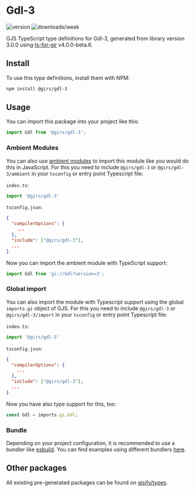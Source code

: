 
# Gdl-3

![version](https://img.shields.io/npm/v/@girs/gdl-3)
![downloads/week](https://img.shields.io/npm/dw/@girs/gdl-3)


GJS TypeScript type definitions for Gdl-3, generated from library version 3.0.0 using [ts-for-gir](https://github.com/gjsify/ts-for-gir) v4.0.0-beta.6.


## Install

To use this type definitions, install them with NPM:
```bash
npm install @girs/gdl-3
```

## Usage

You can import this package into your project like this:
```ts
import Gdl from '@girs/gdl-3';
```

### Ambient Modules

You can also use [ambient modules](https://github.com/gjsify/ts-for-gir/tree/main/packages/cli#ambient-modules) to import this module like you would do this in JavaScript.
For this you need to include `@girs/gdl-3` or `@girs/gdl-3/ambient` in your `tsconfig` or entry point Typescript file:

`index.ts`:
```ts
import '@girs/gdl-3'
```

`tsconfig.json`:
```json
{
  "compilerOptions": {
    ...
  },
  "include": ["@girs/gdl-3"],
  ...
}
```

Now you can import the ambient module with TypeScript support: 

```ts
import Gdl from 'gi://Gdl?version=3';
```

### Global import

You can also import the module with Typescript support using the global `imports.gi` object of GJS.
For this you need to include `@girs/gdl-3` or `@girs/gdl-3/import` in your `tsconfig` or entry point Typescript file:

`index.ts`:
```ts
import '@girs/gdl-3'
```

`tsconfig.json`:
```json
{
  "compilerOptions": {
    ...
  },
  "include": ["@girs/gdl-3"],
  ...
}
```

Now you have also type support for this, too:

```ts
const Gdl = imports.gi.Gdl;
```

### Bundle

Depending on your project configuration, it is recommended to use a bundler like [esbuild](https://esbuild.github.io/). You can find examples using different bundlers [here](https://github.com/gjsify/ts-for-gir/tree/main/examples).

## Other packages

All existing pre-generated packages can be found on [gjsify/types](https://github.com/gjsify/types).

